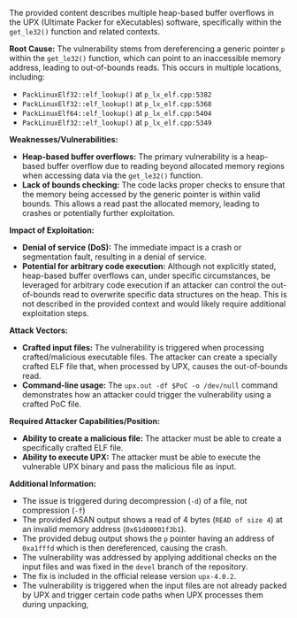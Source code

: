The provided content describes multiple heap-based buffer overflows in the UPX (Ultimate Packer for eXecutables) software, specifically within the `get_le32()` function and related contexts.

**Root Cause:** The vulnerability stems from dereferencing a generic pointer `p` within the `get_le32()` function, which can point to an inaccessible memory address, leading to out-of-bounds reads. This occurs in multiple locations, including:
*   `PackLinuxElf32::elf_lookup()` at `p_lx_elf.cpp:5382`
*   `PackLinuxElf32::elf_lookup()` at `p_lx_elf.cpp:5368`
*   `PackLinuxElf64::elf_lookup()` at `p_lx_elf.cpp:5404`
*   `PackLinuxElf32::elf_lookup()` at `p_lx_elf.cpp:5349`

**Weaknesses/Vulnerabilities:**
*   **Heap-based buffer overflows:** The primary vulnerability is a heap-based buffer overflow due to reading beyond allocated memory regions when accessing data via the `get_le32()` function.
*   **Lack of bounds checking:** The code lacks proper checks to ensure that the memory being accessed by the generic pointer is within valid bounds. This allows a read past the allocated memory, leading to crashes or potentially further exploitation.

**Impact of Exploitation:**
*   **Denial of service (DoS):** The immediate impact is a crash or segmentation fault, resulting in a denial of service.
*   **Potential for arbitrary code execution:** Although not explicitly stated, heap-based buffer overflows can, under specific circumstances, be leveraged for arbitrary code execution if an attacker can control the out-of-bounds read to overwrite specific data structures on the heap. This is not described in the provided context and would likely require additional exploitation steps.

**Attack Vectors:**
*   **Crafted input files:** The vulnerability is triggered when processing crafted/malicious executable files. The attacker can create a specially crafted ELF file that, when processed by UPX, causes the out-of-bounds read.
*   **Command-line usage:** The `upx.out -df $PoC -o /dev/null` command demonstrates how an attacker could trigger the vulnerability using a crafted PoC file.

**Required Attacker Capabilities/Position:**
*   **Ability to create a malicious file:** The attacker must be able to create a specifically crafted ELF file.
*   **Ability to execute UPX:** The attacker must be able to execute the vulnerable UPX binary and pass the malicious file as input.

**Additional Information:**
*   The issue is triggered during decompression (`-d`) of a file, not compression (`-f`)
*   The provided ASAN output shows a read of 4 bytes (`READ of size 4`) at an invalid memory address (`0x61d00001f3b1`).
*   The provided debug output shows the `p` pointer having an address of `0xa1fffd` which is then dereferenced, causing the crash.
*   The vulnerability was addressed by applying additional checks on the input files and was fixed in the `devel` branch of the repository.
*   The fix is included in the official release version `upx-4.0.2`.
*   The vulnerability is triggered when the input files are not already packed by UPX and trigger certain code paths when UPX processes them during unpacking,